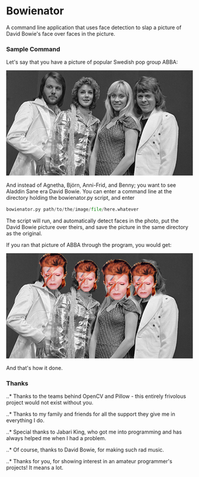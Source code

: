 # Bowienator
A command line application that uses face detection to slap a picture of David Bowie's face over faces in the picture.


### Sample Command

Let's say that you have a picture of popular Swedish pop group ABBA:

![ABBA before](/gallery/ABBA/ABBA_Before.jpg?raw=True)

And instead of Agnetha, Björn, Anni-Frid, and Benny; you want to see 
Aladdin Sane era David Bowie. You can enter a command line at the directory
holding the bowienator.py script, and enter

```python
bowienator.py path/to/the/image/file/here.whatever
```

The script will run, and automatically detect faces in the photo, put the David Bowie
picture over theirs, and save the picture in the same directory as the original.

If you ran that picture of ABBA through the program, you would get:

![ABBA After](/gallery/ABBA/ABBA_After.png?raw=True)

And that's how it done.

### Thanks

..* Thanks to the teams behind OpenCV and Pillow - this entirely frivolous project would not exist without you.

..* Thanks to my family and friends for all the support they give me in everything I do.

..* Special thanks to Jabari King, who got me into programming and has always helped me when I had a problem.

..* Of course, thanks to David Bowie, for making such rad music.

..* Thanks for you, for showing interest in an amateur programmer's projects! It means a lot.